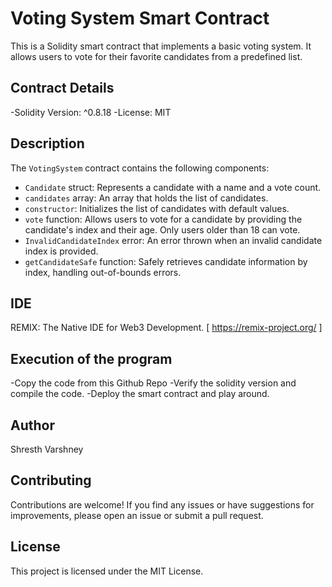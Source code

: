 # Voting System Smart Contract

This is a Solidity smart contract that implements a basic voting system. It allows users to vote for their favorite candidates from a predefined list.

## Contract Details
-Solidity Version: ^0.8.18
-License: MIT

## Description
The `VotingSystem` contract contains the following components:

- `Candidate` struct: Represents a candidate with a name and a vote count.
- `candidates` array: An array that holds the list of candidates.
- `constructor`: Initializes the list of candidates with default values.
- `vote` function: Allows users to vote for a candidate by providing the candidate's index and their age. Only users older than 18 can vote.
- `InvalidCandidateIndex` error: An error thrown when an invalid candidate index is provided.
- `getCandidateSafe` function: Safely retrieves candidate information by index, handling out-of-bounds errors.

## IDE
REMIX: The Native IDE for Web3 Development. [ https://remix-project.org/ ]

## Execution of the program
-Copy the code from this Github Repo
-Verify the solidity version and compile the code.
-Deploy the smart contract and play around.

## Author
Shresth Varshney

## Contributing
Contributions are welcome! If you find any issues or have suggestions for improvements, please open an issue or submit a pull request.

## License
This project is licensed under the MIT License.
